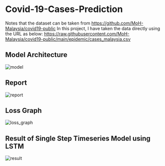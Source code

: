 ﻿# Covid-19-Cases-Prediction
Notes that the dataset can be taken from https://github.com/MoH-Malaysia/covid19-public
In this project, I have taken the data directly using the URL as below:
https://raw.githubusercontent.com/MoH-Malaysia/covid19-public/main/epidemic/cases_malaysia.csv

 ## Model Architecture
 ![model](https://github.com/Ruzanaaris/Covid-19-Cases-Prediction/assets/95346773/91e8c33b-3d7d-41d9-ba93-be6f4f2b8a68)

 ## Report 
 ![report](https://github.com/Ruzanaaris/Covid-19-Cases-Prediction/assets/95346773/e8d26c13-e7ac-4557-95d3-cdc0f84b791d)

 ## Loss Graph
 ![loss_graph](https://github.com/Ruzanaaris/Covid-19-Cases-Prediction/assets/95346773/c02d5ec2-cc57-4d98-b764-2c24bed91d06)

 ## Result of Single Step Timeseries Model using LSTM
 ![result](https://github.com/Ruzanaaris/Covid-19-Cases-Prediction/assets/95346773/b257b624-29e3-4f81-889a-5ddb68f94109)
